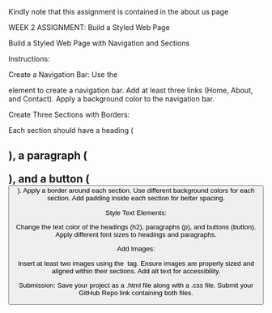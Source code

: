 Kindly note that this assignment is contained in the about us page


WEEK 2 ASSIGNMENT: Build a Styled Web Page

Build a Styled Web Page with Navigation and Sections



Instructions:

Create a Navigation Bar:
Use the <nav> element to create a navigation bar.
Add at least three links (Home, About, and Contact).
Apply a background color to the navigation bar.




Create Three Sections with Borders:

Each section should have a heading (<h2>), a paragraph (<p>), and a button (<button>).
Apply a border around each section.
Use different background colors for each section.
Add padding inside each section for better spacing.




Style Text Elements:

Change the text color of the headings (h2), paragraphs (p), and buttons (button).
Apply different font sizes to headings and paragraphs.



Add Images:

Insert at least two images using the <img> tag.
Ensure images are properly sized and aligned within their sections.
Add alt text for accessibility.


Submission:
Save your project as a .html file along with a .css file.
Submit your GitHub Repo link containing both files.



